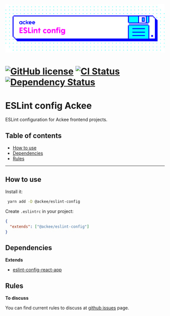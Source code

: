 ![ackee|@ackee/eslint-config](assets/ackee_git_fronted_eslint.png)

# [![GitHub license](https://img.shields.io/badge/license-MIT-blue.svg)](https://github.com/AckeeCZ/eslint-config/blob/master/LICENSE) [![CI Status](https://img.shields.io/travis/com/AckeeCZ/eslint-config.svg?style=flat)](https://travis-ci.com/AckeeCZ/eslint-config) [![Dependency Status](https://img.shields.io/david/AckeeCZ/eslint-config.svg?style=flat-square)](https://david-dm.org/AckeeCZ/eslint-config)

# ESLint config Ackee

ESLint configuration for Ackee frontend projects.

## Table of contents

- [How to use](#how-to-use)
- [Dependencies](#dependencies)
- [Rules](#rules)

---

## <a name="how-to-use"></a>How to use

Install it:

```sh
 yarn add -D @ackee/eslint-config
```

Create `.eslintrc` in your project:

```json
{
  "extends": ["@ackee/eslint-config"]
}
```

## <a name="dependencies"></a>Dependencies

**Extends**

- [eslint-config-react-app](https://github.com/AckeeCZ/create-react-app/tree/master/packages/eslint-config-react-app)

## <a name="rules"></a>Rules

**To discuss**

You can find current rules to discuss at [github issues](https://github.com/AckeeCZ/eslint-config/issues) page.
